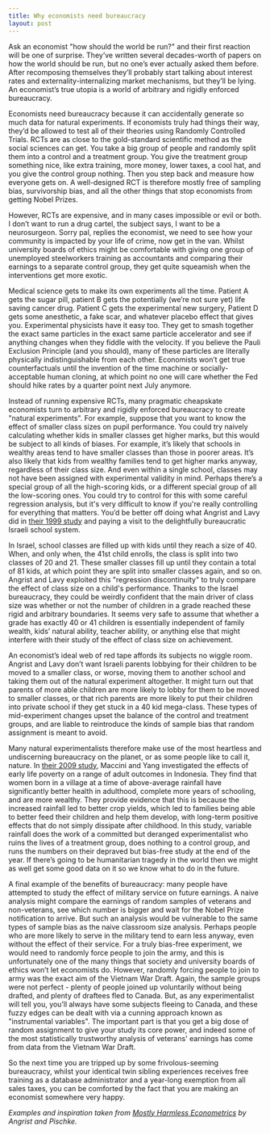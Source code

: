 ```yaml
---
title: Why economists need bureaucracy
layout: post
---
```

Ask an economist "how should the world be run?" and their first reaction will be one of surprise. They’ve written several decades-worth of papers on how the world should be run, but no one’s ever actually asked them before. After recomposing themselves they’ll probably start talking about interest rates and externality-internalizing market mechanisms, but they’ll be lying. An economist’s true utopia is a world of arbitrary and rigidly enforced bureaucracy.

Economists need bureaucracy because it can accidentally generate so much data for natural experiments. If economists truly had things their way, they’d be allowed to test all of their theories using Randomly Controlled Trials. RCTs are as close to the gold-standard scientific method as the social sciences can get. You take a big group of people and randomly split them into a control and a treatment group. You give the treatment group something nice, like extra training, more money, lower taxes, a cool hat, and you give the control group nothing. Then you step back and measure how everyone gets on. A well-designed RCT is therefore mostly free of sampling bias, survivorship bias, and all the other things that stop economists from getting Nobel Prizes.

However, RCTs are expensive, and in many cases impossible or evil or both. I don’t want to run a drug cartel, the subject says, I want to be a neurosurgeon. Sorry pal, replies the economist, we need to see how your community is impacted by your life of crime, now get in the van. Whilst university boards of ethics might be comfortable with giving one group of unemployed steelworkers training as accountants and comparing their earnings to a separate control group, they get quite squeamish when the interventions get more exotic. 

Medical science gets to make its own experiments all the time. Patient A gets the sugar pill, patient B gets the potentially (we’re not sure yet) life saving cancer drug. Patient C gets the experimental new surgery, Patient D gets some anesthetic, a fake scar, and whatever placebo effect that gives you. Experimental physicists have it easy too. They get to smash together the exact same particles in the exact same particle accelerator and see if anything changes when they fiddle with the velocity. If you believe the Pauli Exclusion Principle (and you should), many of these particles are literally physically indistinguishable from each other. Economists won’t get true counterfactuals until the invention of the time machine or socially-acceptable human cloning, at which point no one will care whether the Fed should hike rates by a quarter point next July anymore.

Instead of running expensive RCTs, many pragmatic cheapskate economists turn to arbitrary and rigidly enforced bureaucracy to create "natural experiments". For example, suppose that you want to know the effect of smaller class sizes on pupil performance. You could try naively calculating whether kids in smaller classes get higher marks, but this would be subject to all kinds of biases. For example, it’s likely that schools in wealthy areas tend to have smaller classes than those in poorer areas. It’s also likely that kids from wealthy families tend to get higher marks anyway, regardless of their class size. And even within a single school, classes may not have been assigned with experimental validity in mind. Perhaps there’s a special group of all the high-scoring kids, or a different special group of all the low-scoring ones. You could try to control for this with some careful regression analysis, but it's very difficult to know if you're really controlling for everything that matters. You’d be better off doing what Angrist and Lavy did in [their 1999 study](https://economics.mit.edu/files/8273) and paying a visit to the delightfully bureaucratic Israeli school system.

In Israel, school classes are filled up with kids until they reach a size of 40. When, and only when, the 41st child enrolls, the class is split into two classes of 20 and 21. These smaller classes fill up until they contain a total of 81 kids, at which point they are split into smaller classes again, and so on. Angrist and Lavy exploited this "regression discontinuity" to truly compare the effect of class size on a child's performance. Thanks to the Israel bureaucracy, they could be weirdly confident that the main driver of class size was whether or not the number of children in a grade reached these rigid and arbitrary boundaries. It seems very safe to assume that whether a grade has exactly 40 or 41 children is essentially independent of family wealth, kids’ natural ability, teacher ability, or anything else that might interfere with their study of the effect of class size on achievement.

An economist’s ideal web of red tape affords its subjects no wiggle room. Angrist and Lavy don’t want Israeli parents lobbying for their children to be moved to a smaller class, or worse, moving them to another school and taking them out of the natural experiment altogether. It might turn out that parents of more able children are more likely to lobby for them to be moved to smaller classes, or that rich parents are more likely to put their children into private school if they get stuck in a 40 kid mega-class. These types of mid-experiment changes upset the balance of the control and treatment groups, and are liable to reintroduce the kinds of sample bias that random assignment is meant to avoid.

Many natural experimentalists therefore make use of the most heartless and undiscerning bureaucracy on the planet, or as some people like to call it, nature. In [their 2009 study](https://sites.lsa.umich.edu/deanyang/wp-content/uploads/sites/205/2014/12/macciniyang_undertheweather-1.pdf), Maccini and Yang investigated the effects of early life poverty on a range of adult outcomes in Indonesia. They find that women born in a village at a time of above-average rainfall have significantly better health in adulthood, complete more years of schooling, and are more wealthy. They provide evidence that this is because the increased rainfall led to better crop yields, which led to families being able to better feed their children and help them develop, with long-term positive effects that do not simply dissipate after childhood. In this study, variable rainfall does the work of a committed but deranged experimentalist who ruins the lives of a treatment group, does nothing to a control group, and runs the numbers on their depraved but bias-free study at the end of the year. If there’s going to be humanitarian tragedy in the world then we might as well get some good data on it so we know what to do in the future.

A final example of the benefits of bureaucracy: many people have attempted to study the effect of military service on future earnings. A naive analysis might compare the earnings of random samples of veterans and non-veterans, see which number is bigger and wait for the Nobel Prize notification to arrive. But such an analysis would be vulnerable to the same types of sample bias as the naive classroom size analysis. Perhaps people who are more likely to serve in the military tend to earn less anyway, even without the effect of their service. For a truly bias-free experiment, we would need to randomly force people to join the army, and this is unfortunately one of the many things that society and university boards of ethics won’t let economists do. However, randomly forcing people to join to army was the exact aim of the Vietnam War Draft. Again, the sample groups were not perfect - plenty of people joined up voluntarily without being drafted, and plenty of draftees fled to Canada. But, as any experimentalist will tell you, you’ll always have some subjects fleeing to Canada, and these fuzzy edges can be dealt with via a cunning approach known as "instrumental variables". The important part is that you get a big dose of random assignment to give your study its core power, and indeed some of the most statistically trustworthy analysis of veterans' earnings has come from data from the Vietnam War Draft.

So the next time you are tripped up by some frivolous-seeming bureaucracy, whilst your identical twin sibling experiences receives free training as a database administrator and a year-long exemption from all sales taxes, you can be comforted by the fact that you are making an economist somewhere very happy.

*Examples and inspiration taken from [Mostly Harmless Econometrics](http://www.mostlyharmlesseconometrics.com/) by Angrist and Pischke.*
